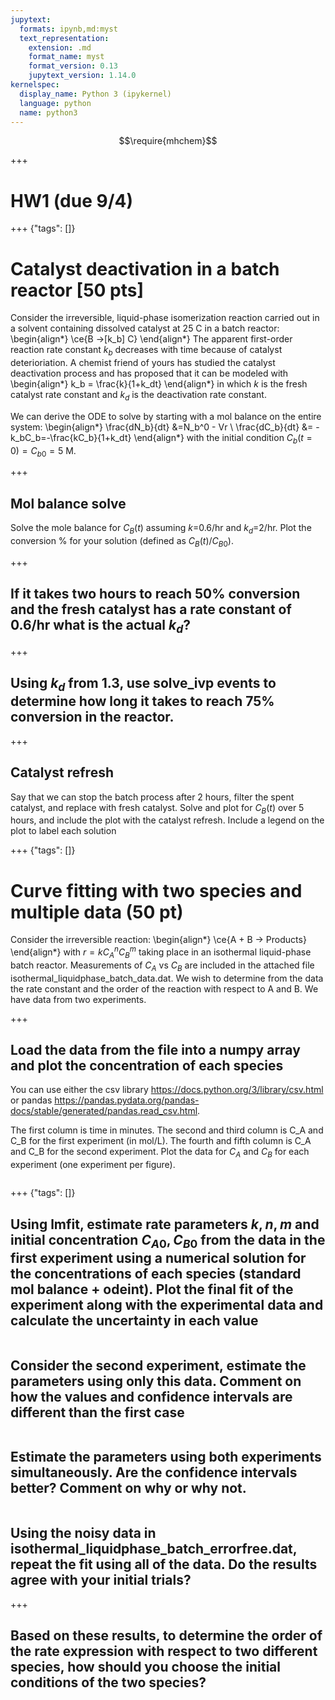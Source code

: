 ```yaml
---
jupytext:
  formats: ipynb,md:myst
  text_representation:
    extension: .md
    format_name: myst
    format_version: 0.13
    jupytext_version: 1.14.0
kernelspec:
  display_name: Python 3 (ipykernel)
  language: python
  name: python3
---
```


$$\require{mhchem}$$

+++

# HW1 (due 9/4)

+++ {"tags": []}

# Catalyst deactivation in a batch reactor [50 pts]

Consider the irreversible, liquid-phase isomerization reaction carried out in a solvent containing dissolved catalyst at 25 C in a batch reactor:
\begin{align*}
\ce{B ->[k_b] C}
\end{align*}
The apparent first-order reaction rate constant $k_b$ decreases with time because of catalyst deterioriation. A chemist friend of yours has studied the catalyst deactivation process and has proposed that it can be modeled with
\begin{align*}
k_b = \frac{k}{1+k_dt}
\end{align*}
in which $k$ is the fresh catalyst rate constant and $k_d$ is the deactivation rate constant.

We can derive the ODE to solve by starting with a mol balance on the entire system:
\begin{align*}
\frac{dN_b}{dt} &=N_b^0 - Vr \\
\frac{dC_b}{dt} &= -k_bC_b=-\frac{kC_b}{1+k_dt} 
\end{align*}
with the initial condition $C_b(t=0)=C_{b0}=5$ M.

+++

## Mol balance solve

Solve the mole balance for $C_B(t)$ assuming $k$=0.6/hr and $k_d$=2/hr. Plot the conversion % for your solution (defined as $C_B(t)/C_{B0}$).

+++

## If it takes two hours to reach 50% conversion and the fresh catalyst has a rate constant of 0.6/hr what is the actual $k_d$?

+++

## Using $k_d$ from 1.3, use solve_ivp events to determine how long it takes to reach 75% conversion in the reactor.

+++

## Catalyst refresh
Say that we can stop the batch process after 2 hours, filter the spent catalyst, and replace with fresh catalyst. Solve and plot for $C_B(t)$ over 5 hours, and include the plot with the catalyst refresh. Include a legend on the plot to label each solution

+++ {"tags": []}

# Curve fitting with two species and multiple data (50 pt)

Consider the irreversible reaction:
\begin{align*}
\ce{A + B -> Products}
\end{align*}
with $r=kC_A^nC_B^m$ taking place in an isothermal liquid-phase batch reactor. Measurements of $C_A$ vs $C_B$ are included in the attached file isothermal_liquidphase_batch_data.dat. We wish to determine from the data the rate constant and the order of the reaction with respect to A and B.  We have data from two experiments.

+++

## Load the data from the file into a numpy array and plot the concentration of each species


You can use either the csv library https://docs.python.org/3/library/csv.html or pandas https://pandas.pydata.org/pandas-docs/stable/generated/pandas.read_csv.html. 

The first column is time in minutes. The second and third column is C_A and C_B for the first experiment (in mol/L). The fourth and fifth column is C_A and C_B for the second experiment. Plot the data for $C_A$ and $C_B$ for each experiment (one experiment per figure).

```{code-cell} ipython3

```

+++ {"tags": []}

## Using lmfit, estimate rate parameters $k, n, m$ and initial concentration $C_{A0},C_{B0}$ from the data in the first experiment using a numerical solution for the concentrations of each species (standard mol balance + odeint).  Plot the final fit of the experiment along with the experimental data and calculate the uncertainty in each value

```{code-cell} ipython3

```

## Consider the second experiment, estimate the parameters using only this data. Comment on how the values and confidence intervals are different than the first case

```{code-cell} ipython3

```

## Estimate the parameters using both experiments simultaneously. Are the confidence intervals better? Comment on why or why not.

```{code-cell} ipython3

```

## Using the noisy data in isothermal_liquidphase_batch_errorfree.dat, repeat the fit using all of the data. Do the results agree with your initial trials?

+++

## Based on these results, to determine the order of the rate expression with respect to two different species, how should you choose the initial conditions of the two species?

```{code-cell} ipython3

```
